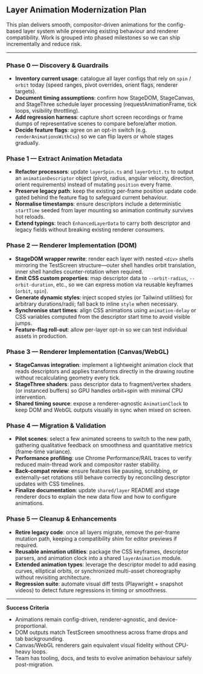 ## Layer Animation Modernization Plan

This plan delivers smooth, compositor-driven animations for the config-based layer system while preserving existing behaviour and renderer compatibility. Work is grouped into phased milestones so we can ship incrementally and reduce risk.

---

### Phase 0 — Discovery & Guardrails

- **Inventory current usage**: catalogue all layer configs that rely on `spin` / `orbit` today (speed ranges, pivot overrides, orient flags, renderer targets).
- **Document timing assumptions**: confirm how StageDOM, StageCanvas, and StageThree schedule layer processing (requestAnimationFrame, tick loops, visibility throttling).
- **Add regression harness**: capture short screen recordings or frame dumps of representative scenes to compare before/after motion.
- **Decide feature flags**: agree on an opt-in switch (e.g. `renderAnimationsWithCss`) so we can flip layers or whole stages gradually.

### Phase 1 — Extract Animation Metadata

- **Refactor processors**: update `layerSpin.ts` and `layerOrbit.ts` to output an `animationDescriptor` object (pivot, radius, angular velocity, direction, orient requirements) instead of mutating `position` every frame.
- **Preserve legacy path**: keep the existing per-frame position update code gated behind the feature flag to safeguard current behaviour.
- **Normalise timestamps**: ensure descriptors include a deterministic `startTime` seeded from layer mounting so animation continuity survives hot reloads.
- **Extend typings**: teach `EnhancedLayerData` to carry both descriptor and legacy fields without breaking existing renderer consumers.

### Phase 2 — Renderer Implementation (DOM)

- **StageDOM wrapper rewrite**: render each layer with nested `<div>` shells mirroring the TestScreen structure—outer shell handles orbit translation, inner shell handles counter-rotation when required.
- **Emit CSS custom properties**: map descriptor data to `--orbit-radius`, `--orbit-duration`, etc., so we can express motion via reusable keyframes (`orbit`, `spin`).
- **Generate dynamic styles**: inject scoped styles (or Tailwind utilities) for arbitrary durations/radii; fall back to inline `style` when necessary.
- **Synchronise start times**: align CSS animations using `animation-delay` or CSS variables computed from the descriptor start time to avoid visible jumps.
- **Feature-flag roll-out**: allow per-layer opt-in so we can test individual assets in production.

### Phase 3 — Renderer Implementation (Canvas/WebGL)

- **StageCanvas integration**: implement a lightweight animation clock that reads descriptors and applies transforms directly in the drawing routine without recalculating geometry every tick.
- **StageThree shaders**: pass descriptor data to fragment/vertex shaders (or instanced buffers) so GPU handles orbit+spin with minimal CPU intervention.
- **Shared timing source**: expose a renderer-agnostic `AnimationClock` to keep DOM and WebGL outputs visually in sync when mixed on screen.

### Phase 4 — Migration & Validation

- **Pilot scenes**: select a few animated screens to switch to the new path, gathering qualitative feedback on smoothness and quantitative metrics (frame-time variance).
- **Performance profiling**: use Chrome Performance/RAIL traces to verify reduced main-thread work and compositor raster stability.
- **Back-compat review**: ensure features like pausing, scrubbing, or externally-set rotations still behave correctly by reconciling descriptor updates with CSS timelines.
- **Finalize documentation**: update `shared/layer` README and stage renderer docs to explain the new data flow and how to configure animations.

### Phase 5 — Cleanup & Enhancements

- **Retire legacy code**: once all layers migrate, remove the per-frame mutation path, keeping a compatibility shim for editor previews if required.
- **Reusable animation utilities**: package the CSS keyframes, descriptor parsers, and animation clock into a shared `layerAnimation` module.
- **Extended animation types**: leverage the descriptor model to add easing curves, elliptical orbits, or synchronized multi-asset choreography without revisiting architecture.
- **Regression suite**: automate visual diff tests (Playwright + snapshot videos) to detect future regressions in timing or smoothness.

---

**Success Criteria**

- Animations remain config-driven, renderer-agnostic, and device-proportional.
- DOM outputs match TestScreen smoothness across frame drops and tab backgrounding.
- Canvas/WebGL renderers gain equivalent visual fidelity without CPU-heavy loops.
- Team has tooling, docs, and tests to evolve animation behaviour safely post-migration.
